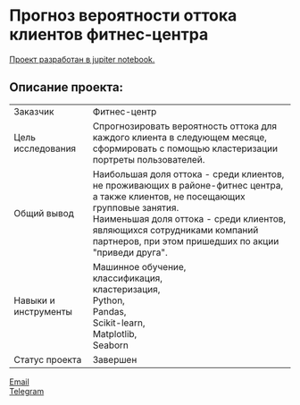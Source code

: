 # Прогноз вероятности оттока клиентов фитнес-центра

[Проект разработан в jupiter notebook.](https://github.com/data-analyst-mr/yandex-projects/blob/main/ml/ml.ipynb)<br/>

## Описание проекта:
|   |  |
|---------------|-------------------|
|Заказчик | Фитнес-центр|
|Цель исследования| Cпрогнозировать вероятность оттока для каждого клиента в следующем месяце, сформировать с помощью кластеризации портреты пользователей.|
|Общий вывод|Наибольшая доля оттока - среди клиентов, не проживающих в районе-фитнес центра, а также клиентов, не посещающих групповые занятия.<br/>Наименьшая доля оттока - среди клиентов, являющихся сотрудниками компаний партнеров, при этом пришедших по акции "приведи друга".|
|Навыки и инструменты|Машинное обучение,<br/>классификация,<br/>кластеризация,<br/>Python,<br/>Pandas,<br/>Scikit-learn,<br/>Matplotlib,<br/>Seaborn|
|Статус проекта| Завершен|


[Email](mailto:bond_1982@bk.ru)<br/>
[Telegram](https://t.me/mshestakov1982)


